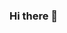 ### Hi there 👋

<!--
**andyargg/andyargg** is a ✨ _special_ ✨ repository because its `README.md` (this file) appears on your GitHub profile.

Here are some ideas to get you started:


- 🌱 I’m currently learning web design 
- 🤔 I’m looking for help with learning more about programming and have a job for in the future
- Studying poo with Python

-->
